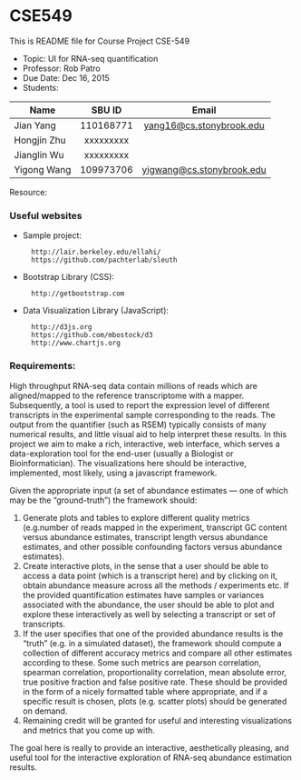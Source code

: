# CSE549

This is README file for Course Project CSE-549

* Topic: UI for RNA-seq quantification
* Professor: Rob Patro
* Due Date: Dec 16, 2015
* Students:

|Name          |   SBU ID      |        Email               |
|--------------|:-------------:|:--------------------------:|
| Jian Yang    |  110168771    | yang16@cs.stonybrook.edu   |
| Hongjin Zhu  |  xxxxxxxxx    |                            |
| Jianglin Wu  |  xxxxxxxxx    |                            |
| Yigong Wang  |  109973706    | yigwang@cs.stonybrook.edu  |

Resource:

### Useful websites

* Sample project:

        http://lair.berkeley.edu/ellahi/
        https://github.com/pachterlab/sleuth

* Bootstrap Library (CSS):



        http://getbootstrap.com

* Data Visualization Library (JavaScript):



        http://d3js.org
        https://github.com/mbostock/d3
        http://www.chartjs.org


### Requirements:

High throughput RNA-seq data contain millions of reads which are aligned/mapped to the reference transcriptome with a mapper.  Subsequently, a tool is used to report the expression level of different transcripts in the experimental sample corresponding to the reads. The output from the quantifier (such as RSEM) typically consists of many numerical results, and little visual aid to help interpret these results. In this project we aim to make a rich, interactive, web interface, which serves a data-exploration tool for the end-user (usually a Biologist or Bioinformatician).  The visualizations here should be interactive, implemented, most likely, using a javascript framework.

Given the appropriate input (a set of abundance estimates — one of which may be the “ground-truth”) the framework should:
 1. Generate plots and tables to explore different quality metrics (e.g.number of reads mapped in the experiment, transcript GC content versus abundance estimates, transcript length versus abundance estimates, and other possible confounding factors versus abundance estimates).
 2. Create interactive plots, in the sense that a user should be able to access a data point (which is a transcript here) and by clicking on it, obtain abundance measure across all the methods / experiments etc.  If the provided quantification estimates have samples or variances associated with the abundance, the user should be able to plot and explore these interactively as well by selecting a transcript or set of transcripts.
 3. If the user specifies that one of the provided abundance results is the “truth” (e.g. in a simulated dataset), the framework should compute a collection of different accuracy metrics and compare all other estimates according to these.  Some such metrics are pearson correlation, spearman correlation, proportionality correlation, mean absolute error, true positive fraction and false positive rate.  These should be provided in the form of a nicely formatted table where appropriate, and if a specific result is chosen, plots (e.g. scatter plots) should be generated on demand.
 4. Remaining credit will be granted for useful and interesting visualizations and metrics that you come up with.

The goal here is really to provide an interactive, aesthetically pleasing, and useful tool for the interactive exploration of RNA-seq abundance estimation results.
